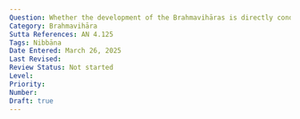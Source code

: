 ```yaml
---
Question: Whether the development of the Brahmavihāras is directly conducive to Nibbāna?
Category: Brahmavihāra
Sutta References: AN 4.125
Tags: Nibbāna
Date Entered: March 26, 2025
Last Revised:
Review Status: Not started
Level: 
Priority: 
Number: 
Draft: true
---
```

